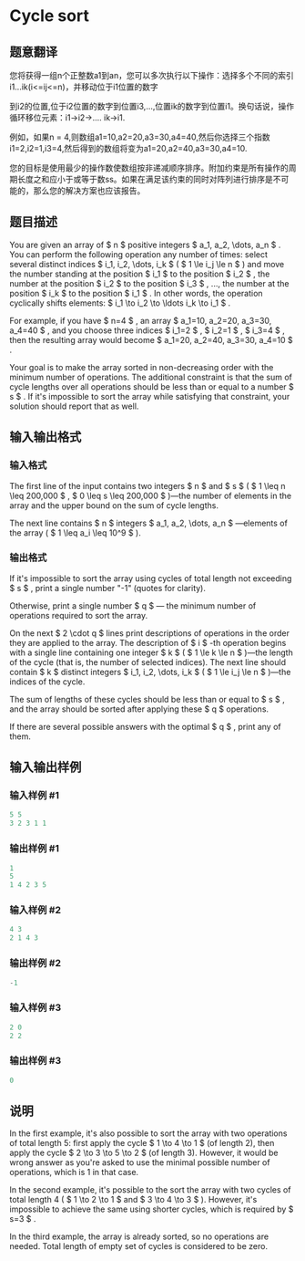 # Cycle sort

## 题意翻译

您将获得一组n个正整数a1到an，您可以多次执行以下操作：选择多个不同的索引i1...ik(i<=ij<=n)，并移动位于i1位置的数字

到i2的位置,位于i2位置的数字到位置i3,...,位置ik的数字到位置i1。换句话说，操作循环移位元素：i1→i2→.... ik→i1.

例如，如果n = 4,则数组a1=10,a2=20,a3=30,a4=40,然后你选择三个指数i1=2,i2=1,i3=4,然后得到的数组将变为a1=20,a2=40,a3=30,a4=10.

您的目标是使用最少的操作数使数组按非递减顺序排序。附加约束是所有操作的周期长度之和应小于或等于数ss。如果在满足该约束的同时对阵列进行排序是不可能的，那么您的解决方案也应该报告。

## 题目描述

You are given an array of $ n $ positive integers $ a_1, a_2, \dots, a_n $ . You can perform the following operation any number of times: select several distinct indices $ i_1, i_2, \dots, i_k $ ( $ 1 \le i_j \le n $ ) and move the number standing at the position $ i_1 $ to the position $ i_2 $ , the number at the position $ i_2 $ to the position $ i_3 $ , ..., the number at the position $ i_k $ to the position $ i_1 $ . In other words, the operation cyclically shifts elements: $ i_1 \to i_2 \to \ldots i_k \to i_1 $ .

For example, if you have $ n=4 $ , an array $ a_1=10, a_2=20, a_3=30, a_4=40 $ , and you choose three indices $ i_1=2 $ , $ i_2=1 $ , $ i_3=4 $ , then the resulting array would become $ a_1=20, a_2=40, a_3=30, a_4=10 $ .

Your goal is to make the array sorted in non-decreasing order with the minimum number of operations. The additional constraint is that the sum of cycle lengths over all operations should be less than or equal to a number $ s $ . If it's impossible to sort the array while satisfying that constraint, your solution should report that as well.

## 输入输出格式

### 输入格式

The first line of the input contains two integers $ n $ and $ s $ ( $ 1 \leq n \leq 200\,000 $ , $ 0 \leq s \leq 200\,000 $ )—the number of elements in the array and the upper bound on the sum of cycle lengths.

The next line contains $ n $ integers $ a_1, a_2, \dots, a_n $ —elements of the array ( $ 1 \leq a_i \leq 10^9 $ ).

### 输出格式

If it's impossible to sort the array using cycles of total length not exceeding $ s $ , print a single number "-1" (quotes for clarity).

Otherwise, print a single number $ q $ — the minimum number of operations required to sort the array.

On the next $ 2 \cdot q $ lines print descriptions of operations in the order they are applied to the array. The description of $ i $ -th operation begins with a single line containing one integer $ k $ ( $ 1 \le k \le n $ )—the length of the cycle (that is, the number of selected indices). The next line should contain $ k $ distinct integers $ i_1, i_2, \dots, i_k $ ( $ 1 \le i_j \le n $ )—the indices of the cycle.

The sum of lengths of these cycles should be less than or equal to $ s $ , and the array should be sorted after applying these $ q $ operations.

If there are several possible answers with the optimal $ q $ , print any of them.

## 输入输出样例

### 输入样例 #1

```cpp
5 5
3 2 3 1 1

```
### 输出样例 #1

```cpp
1
5
1 4 2 3 5 

```
### 输入样例 #2

```cpp
4 3
2 1 4 3

```
### 输出样例 #2

```cpp
-1
```


### 输入样例 #3

```cpp
2 0
2 2

```
### 输出样例 #3

```cpp
0

```
## 说明

In the first example, it's also possible to sort the array with two operations of total length 5: first apply the cycle $ 1 \to 4 \to 1 $ (of length 2), then apply the cycle $ 2 \to 3 \to 5 \to 2 $ (of length 3). However, it would be wrong answer as you're asked to use the minimal possible number of operations, which is 1 in that case.

In the second example, it's possible to the sort the array with two cycles of total length 4 ( $ 1 \to 2 \to 1 $ and $ 3 \to 4 \to 3 $ ). However, it's impossible to achieve the same using shorter cycles, which is required by $ s=3 $ .

In the third example, the array is already sorted, so no operations are needed. Total length of empty set of cycles is considered to be zero.

